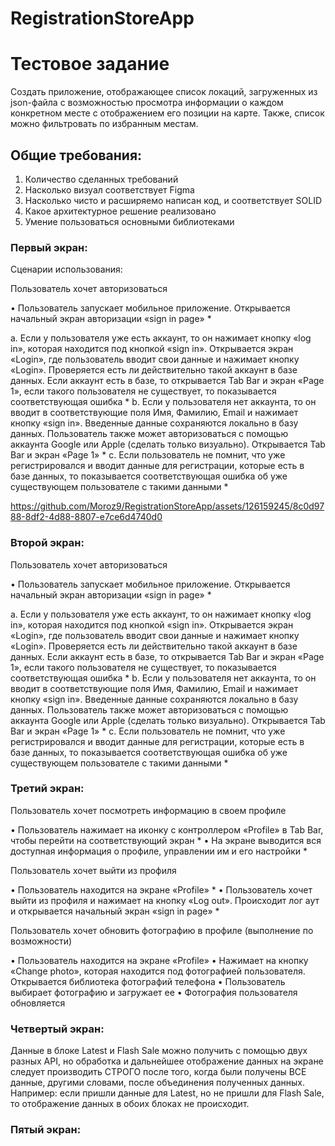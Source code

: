 # RegistrationStoreApp
# Тестовое задание
Создать приложение, отображающее список локаций, загруженных из json-файла с возможностью просмотра информации о каждом конкретном месте с отображением его позиции на карте. 
Также, список можно фильтровать по избранным местам.

## Общие требования:

1.	Количество сделанных требований
2.	Насколько визуал соответствует Figma
3.	Насколько чисто и расширяемо написан код, и соответствует SOLID
4.	Какое архитектурное решение реализовано
5.	Умение пользоваться основными библиотеками

### Первый экран:

Сценарии использования:

Пользователь хочет авторизоваться 

•	Пользователь запускает мобильное приложение. Открывается начальный экран авторизации «sign in page» *

a.	Если у пользователя уже есть аккаунт, то он нажимает кнопку «log in», которая находится под кнопкой «sign in». Открывается экран «Login», где пользователь вводит свои данные и нажимает кнопку «Login». Проверяется есть ли действительно такой аккаунт в базе данных.  Если аккаунт есть в базе, то открывается Tab Bar и экран «Page 1», если такого пользователя не существует, то показывается соответствующая ошибка *
b.	Если у пользователя нет аккаунта, то он вводит в соответствующие поля Имя, Фамилию, Email и нажимает кнопку «sign in». Введенные данные сохраняются локально в базу данных. Пользователь также может авторизоваться с помощью аккаунта Google или Apple (сделать только визуально). Открывается Tab Bar и экран «Page 1» * 
c.	Если пользователь не помнит, что уже регистрировался и вводит данные для регистрации, которые есть в базе данных, то показывается соответствующая ошибка об уже существующем пользователе с такими данными *

https://github.com/Moroz9/RegistrationStoreApp/assets/126159245/8c0d9788-8df2-4d88-8807-e7ce6d4740d0

### Второй экран:

Пользователь хочет авторизоваться 

•	Пользователь запускает мобильное приложение. Открывается начальный экран авторизации «sign in page» *

a.	Если у пользователя уже есть аккаунт, то он нажимает кнопку «log in», которая находится под кнопкой «sign in». Открывается экран «Login», где пользователь вводит свои данные и нажимает кнопку «Login». Проверяется есть ли действительно такой аккаунт в базе данных.  Если аккаунт есть в базе, то открывается Tab Bar и экран «Page 1», если такого пользователя не существует, то показывается соответствующая ошибка *
b.	Если у пользователя нет аккаунта, то он вводит в соответствующие поля Имя, Фамилию, Email и нажимает кнопку «sign in». Введенные данные сохраняются локально в базу данных. Пользователь также может авторизоваться с помощью аккаунта Google или Apple (сделать только визуально). Открывается Tab Bar и экран «Page 1» * 
c.	Если пользователь не помнит, что уже регистрировался и вводит данные для регистрации, которые есть в базе данных, то показывается соответствующая ошибка об уже существующем пользователе с такими данными *



### Третий экран:

Пользователь хочет посмотреть информацию в своем профиле

•	Пользователь нажимает на иконку с контроллером «Profile» в Tab Bar, чтобы перейти на соответствующий экран *
•	На экране выводится вся доступная информация о профиле, управлении им и его настройки *

Пользователь хочет выйти из профиля

•	Пользователь находится на экране «Profile» *
•	Пользователь хочет выйти из профиля и нажимает на кнопку «Log out». Происходит лог аут и открывается начальный экран «sign in page» *

Пользователь хочет обновить фотографию в профиле
(выполнение по возможности)

•	Пользователь находится на экране «Profile»
•	Нажимает на кнопку «Change photo», которая находится под фотографией пользователя. Открывается библиотека фотографий телефона
•	Пользователь выбирает фотографию и загружает ее
•	Фотография пользователя обновляется


### Четвертый экран:
Данные в блоке Latest и Flash Sale можно получить с помощью двух разных API, но обработка и дальнейшее отображение данных на экране следует производить СТРОГО после того, когда были получены ВСЕ данные, другими словами, после объединения полученных данных. Например: если пришли данные для Latest, но не пришли для Flash Sale, то отображение данных в обоих блоках не происходит.

### Пятый экран:
